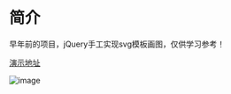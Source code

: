 # 简介
早年前的项目，jQuery手工实现svg模板画图，仅供学习参考！

[演示地址](https://xiaowenlong.com/svg/svgtemplate.html)

![image](https://mmbiz.qpic.cn/mmbiz_png/V2rlAF0vvfZzgxgBDLpAn0RcKT3ib0Vaab627icqPOr8EQLehOGgAq8kEXQmIdN1xX2liccZrcqcPkJnn2P9DJdxw/0?wx_fmt=png)
